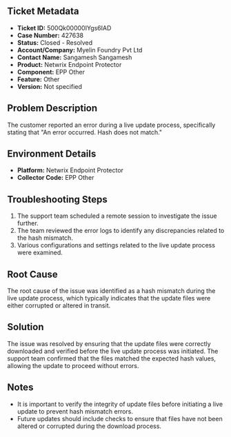 ## Ticket Metadata
- **Ticket ID:** 500Qk00000IYgs6IAD
- **Case Number:** 427638
- **Status:** Closed - Resolved
- **Account/Company:** Myelin Foundry Pvt Ltd
- **Contact Name:** Sangamesh Sangamesh
- **Product:** Netwrix Endpoint Protector
- **Component:** EPP Other
- **Feature:** Other
- **Version:** Not specified

## Problem Description
The customer reported an error during a live update process, specifically stating that "An error occurred. Hash does not match."

## Environment Details
- **Platform:** Netwrix Endpoint Protector
- **Collector Code:** EPP Other

## Troubleshooting Steps
1. The support team scheduled a remote session to investigate the issue further.
2. The team reviewed the error logs to identify any discrepancies related to the hash mismatch.
3. Various configurations and settings related to the live update process were examined.

## Root Cause
The root cause of the issue was identified as a hash mismatch during the live update process, which typically indicates that the update files were either corrupted or altered in transit.

## Solution
The issue was resolved by ensuring that the update files were correctly downloaded and verified before the live update process was initiated. The support team confirmed that the files matched the expected hash values, allowing the update to proceed without errors.

## Notes
- It is important to verify the integrity of update files before initiating a live update to prevent hash mismatch errors.
- Future updates should include checks to ensure that files have not been altered or corrupted during the download process.